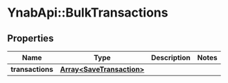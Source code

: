 # YnabApi::BulkTransactions

## Properties
Name | Type | Description | Notes
------------ | ------------- | ------------- | -------------
**transactions** | [**Array&lt;SaveTransaction&gt;**](SaveTransaction.md) |  | 


